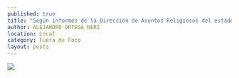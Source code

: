```yaml
---
published: true
title: "Según informes de la Dirección de Asuntos Religiosos del estado, se ha reforzado la seguridad en las iglesias para evitar el robo de arte sacro"
author: ALEJANDRO ORTEGA NERI
location: Local
category: Fuera de Foco
layout: posts
---
```


![](http://i.imgur.com/dKquJwYm.jpg)
